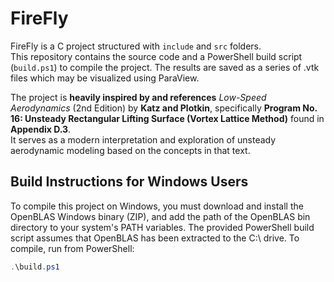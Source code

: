 # FireFly

FireFly is a C project structured with `include` and `src` folders.  
This repository contains the source code and a PowerShell build script (`build.ps1`) to compile the project.
The results are saved as a series of .vtk files which may be visualized using ParaView.

The project is **heavily inspired by and references** *Low-Speed Aerodynamics* (2nd Edition) by **Katz and Plotkin**, specifically **Program No. 16: Unsteady Rectangular Lifting Surface (Vortex Lattice Method)** found in **Appendix D.3**.  
It serves as a modern interpretation and exploration of unsteady aerodynamic modeling based on the concepts in that text.

## Build Instructions for Windows Users

To compile this project on Windows, you must download and install the OpenBLAS Windows binary (ZIP), and add the path of the OpenBLAS bin directory to your system's PATH variables. The provided PowerShell build script assumes that OpenBLAS has been extracted to the C:\ drive. To compile, run from PowerShell:

```powershell
.\build.ps1
